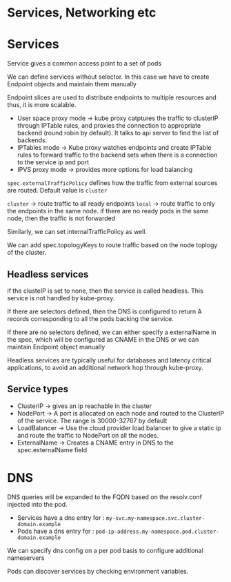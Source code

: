 # Services, Networking etc

# Services

Service gives a common access point to a set of pods

We can define services without selector. In this case we have to create Endpoint
objects and maintain them manually

Endpoint slices are used to distribute endpoints to multiple resources and thus,
it is more scalable.

* User space proxy mode -> kube proxy catptures the traffic to clusterIP through
  IPTable rules, and proxies the connection to appropriate backend (round robin
  by default). It talks to api server to find the list of backends.
* IPTables mode -> Kube proxy watches endpoints and create IPTable rules to
  forward traffic to the backend sets when there is a connection to the service
  ip and port
* IPVS proxy mode -> provides more options for load balancing


`spec.externalTrafficPolicy` defines how the traffic from external sources are
routed. Default value is `cluster`

`cluster` -> route traffic to all ready endpoints
`local` -> route traffic to only the endpoints in the same node. if there are
no ready pods in the same node, then the traffic is not forwarded

Similarly, we can set internalTrafficPolicy as well.

We can add spec.topologyKeys to route traffic based on the node toplogy of the
cluster.

## Headless services

if the clusteIP is set to none, then the service is called headless. This
service is not handled by kube-proxy.

If there are selectors defined, then the DNS is configured to return A records
corresponding to all the pods backing the service.

If there are no selectors defined, we can either specify a externalName in the
spec, which will be configured as CNAME in the DNS or we can maintain Endpoint
object manually

Headless services are typically useful for databases and latency critical
applications, to avoid an additional network hop through kube-proxy.

## Service types

* ClusterIP -> gives an ip reachable in the cluster
* NodePort -> A port is allocated on each node and routed to the ClusterIP of
  the service. The range is 30000-32767 by default
* LoadBalancer -> Use the cloud provider load balancer to give a static ip and
  route the traffic to NodePort on all the nodes.
* ExternalName -> Creates a CNAME entry in DNS to the spec.externalName field 

# DNS

DNS queries will be expanded to the FQDN based on the resolv.conf injected into
the pod.

* Services have a dns entry for :
  `my-svc.my-namespace.svc.cluster-domain.example`
* Pods have a dns entry for : `pod-ip-address.my-namespace.pod.cluster-domain.example`

We can specify dns config on a per pod basis to configure additional nameservers

Pods can discover services by checking environment variables.
